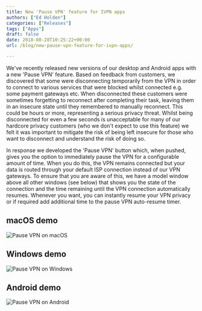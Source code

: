 ```yaml
---
title: New 'Pause VPN' feature for IVPN apps
authors: ["Ed Holden"]
categories: ["Releases"]
tags: ["Apps"]
draft: false
date: 2018-08-28T10:25:22+00:00
url: /blog/new-pause-vpn-feature-for-ivpn-apps/

---
```

We've recently released new versions of our desktop and Android apps with a new 'Pause VPN' feature. Based on feedback from customers, we discovered that some were disconnecting temporarily from the VPN in order to connect to various services that were blocked whilst connected e.g. some payment gateways etc. When disconnected these customers were sometimes forgetting to reconnect after completing their task, leaving them in an insecure state until they remembered to manually reconnect. This could be hours or more, representing a serious privacy threat. Whilst being disconnected for even a few seconds is unacceptable for many of our hardcore privacy customers (who we don't expect to use this feature) we felt it was important to mitigate the risk of being left insecure for those who want to disconnect and understand the risk of doing so.

In response we developed the 'Pause VPN' button which, when pushed, gives you the option to immediately pause the VPN for a configurable amount of time. When you do this, the VPN remains connected but your data is routed through your default ISP connection instead of our VPN gateways. To ensure that you are aware of this, we have a model window above all other windows (see below) that shows you the state of the connection and the time remaining until the VPN connection automatically resumes. Whenever you want, you can instantly resume your VPN privacy or if required add additional time to the pause VPN auto-resume timer.

## macOS demo

![Pause VPN on macOS](/images-static/uploads/pause-resume-vpn-macos.gif)

## Windows demo

![Pause VPN on Windows](/images-static/uploads/pause-resume-vpn-windows.gif)

## Android demo

![Pause VPN on Android](/images-static/uploads/pause-resume-droid.gif)
